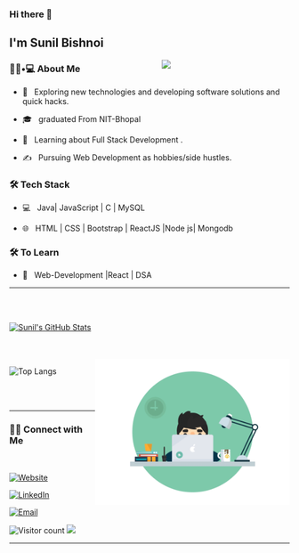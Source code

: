 ### Hi there 👋<h2> I'm Sunil Bishnoi</h2>

<img align='right' src="https://media.giphy.com/media/M9gbBd9nbDrOTu1Mqx/giphy.gif" width="230">

<h3> 👨🏻•💻 About Me </h3>



- 🤔 &nbsp; Exploring new technologies and developing software solutions and quick hacks.

- 🎓 &nbsp; graduated  From NIT-Bhopal  

- 🌱 &nbsp; Learning about Full Stack Development .

- ✍️ &nbsp; Pursuing Web Development as hobbies/side hustles.



<h3>🛠 Tech Stack</h3>



- 💻 &nbsp;  Java| JavaScript | C | MySQL

- 🌐 &nbsp; HTML | CSS | Bootstrap | ReactJS |Node js| Mongodb

<!--

- 🛢 &nbsp; MySQL | MongoDB

- 🔧 &nbsp; Git | Markdown | Selenium | Tidyverse

- 🖥 &nbsp; Illustrator| Photoshop | InDesign

-->



<h3>🛠 To Learn</h3>

- 🔧 &nbsp; Web-Development |React | DSA 

<hr>



<br/><br/>

[![Sunil's GitHub Stats](https://github-readme-stats.vercel.app/api?username=Sunil77260&show_icons=true)](https://github.com/Sunil77260)

<br/>

<br/>

<img src="https://github.com/nirala69/nirala69/blob/master/70804f7e25b11f29db904f2fa7b4cd9d.gif" width="350" align='right'>

![Top Langs](https://github-readme-stats.vercel.app/api/top-langs/?username=Sunil77260&show_icons=true)

<br><br>



<hr>



<h3> 🤝🏻 Connect with Me </h3>

<br>



<p align="center">

<a href="https://sunilportfolio01.netlify.app/"><img alt="Website" src="https://img.shields.io/badge/sunilportfolio01.netlify.app-black?style=flat-square&logo=google-chrome"></a>

<a href="https://www.linkedin.com/in/sunil-bishnoi-8057301b4/"><img alt="LinkedIn" src="https://img.shields.io/badge/LinkedIn-Sunil_bishnoi-blue?style=flat-square&logo=linkedin"></a>



<a href="mailto:781sunil@gmail.com"><img alt="Email" src="https://img.shields.io/badge/Email-781sunil@gmail.com-blue?style=flat-square&logo=gmail"></a>

</p>





![Visitor count](https://visitor-badge.laobi.icu/badge?page_id=Sunil77260.Sunil77260)   <img src="https://media.giphy.com/media/dxn6fRlTIShoeBr69N/giphy.gif" width="30">





<hr>
